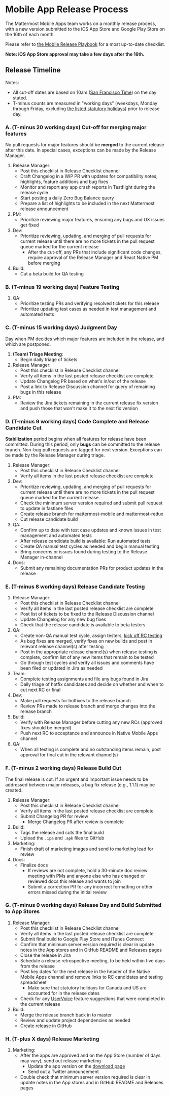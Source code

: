 # Mobile App Release Process

The Mattermost Mobile Apps team works on a monthly release process, with a new version submitted to the iOS App Store and Google Play Store on the 16th of each month.

Please refer to [the Mobile Release Playbook](https://community.mattermost.com/playbooks/playbooks/yxb6yyckgbrebe8eiuzmb6w8co/preview) for a most up-to-date checklist.

**Note: iOS App Store approval may take a few days after the 16th.**

## Release Timeline

Notes:

* All cut-off dates are based on 10am \([San Francisco Time](https://everytimezone.com/)\) on the day stated.
* T-minus counts are measured in "working days" \(weekdays, Monday through Friday, excluding [the listed statutory holidays](https://handbook.mattermost.com/operations/workplace/people/working-at-mattermost/paid-time-off#holidays)\) prior to release day.

### A. \(T-minus 20 working days\) Cut-off for merging major features

No pull requests for major features should be **merged** to the current release after this date. In special cases, exceptions can be made by the Release Manager.

1. Release Manager:
   * Post this checklist in Release Checklist channel
   * Draft Changelog in a WIP PR with updates for compatibility notes, highlights, feature additions and bug fixes
   * Monitor and report any app crash reports in Testflight during the release cycle
   * Start posting a daily Zero Bug Balance query
   * Prepare a list of highlights to be included in the next Mattermost release announcement
2. PM:
   * Prioritize reviewing major features, ensuring any bugs and UX issues get fixed
3. Dev:
   * Prioritize reviewing, updating, and merging of pull requests for current release until there are no more tickets in the pull request queue marked for the current release
     * After the cut-off, any PRs that include significant code changes, require approval of the Release Manager and React Native PM before merging
4. Build:
   * Cut a beta build for QA testing

### B. \(T-minus 19 working days\) Feature Testing

1. QA:
   * Prioritize testing PRs and verifying resolved tickets for this release
   * Prioritize updating test cases as needed in test management and automated tests

### C. \(T-minus 15 working days\) Judgment Day

Day when PM decides which major features are included in the release, and which are postponed.

1. **\(Team\) Triage Meeting**:
   * Begin daily triage of tickets
2. Release Manager:
   * Post this checklist in Release Checklist channel
   * Verify all items in the last posted release checklist are complete
   * Update Changelog PR based on what's in/out of the release
   * Post a link to Release Discussion channel for query of remaining bugs in this release
3. PM:
   * Review the Jira tickets remaining in the current release fix version and push those that won't make it to the next fix version

### D. \(T-minus 9 working days\) Code Complete and Release Candidate Cut

**Stabilization** period begins when all features for release have been committed. During this period, only **bugs** can be committed to the release branch. Non-bug pull requests are tagged for next version. Exceptions can be made by the Release Manager during triage.

1. Release Manager:
   * Post this checklist in Release Checklist channel
   * Verify all items in the last posted release checklist are complete
2. Dev:
   * Prioritize reviewing, updating, and merging of pull requests for current release until there are no more tickets in the pull request queue marked for the current release
   * Check the minimum server version required and submit pull request to update in fastlane files
   * Create release branch for mattermost-mobile and mattermost-redux
   * Cut release candidate build
3. QA:
   * Confirm up to date with test case updates and known issues in test management and automated tests
   * After release candidate build is available: Run automated tests
   * Create QA manual test cycles as needed and begin manual testing
   * Bring concerns or issues found during testing to the Release Manager in-channel
4. Docs:
   * Submit any remaining documentation PRs for product updates in the release

### E. \(T-minus 8 working days\) Release Candidate Testing

1. Release Manager:
   * Post this checklist in Release Checklist channel
   * Verify all items in the last posted release checklist are complete
   * Post list of tickets to be fixed to the Release Discussion channel
   * Update Changelog for any new bug fixes
   * Check that the release candidate is available to beta testers
2. QA:
   * Create non-QA manual test cycle, assign testers, [kick off RC testing](https://docs.google.com/document/d/1kGvss1Mc9xfocvmJTYJZ0iXN09UtLKvzrAFMkUpFEtM)
   * As bug fixes are merged, verify fixes on new builds and post in relevant release channel\(s\) after testing
   * Post in the appropriate release channel\(s\) when release testing is complete, confirm list of any new items that remain to be tested
   * Go through test cycles and verify all issues and comments have been filed or updated in Jira as needed
3. Team:
   * Complete testing assignments and file any bugs found in Jira 
   * Daily triage of hotfix candidates and decide on whether and when to cut next RC or final
4. Dev:
   * Make pull requests for hotfixes to the release branch
   * Review PRs made to release branch and merge changes into the release branch
5. Build:
   * Verify with Release Manager before cutting any new RCs \(approved fixes should be merged\)
   * Push next RC to acceptance and announce in Native Mobile Apps channel
6. QA:     
   * When all testing is complete and no outstanding items remain, post approval for final cut in the relevant channel\(s\)

### F. \(T-minus 2 working days\) Release Build Cut

The final release is cut. If an urgent and important issue needs to be addressed between major releases, a bug fix release \(e.g., 1.1.1\) may be created.

1. Release Manager:
   * Post this checklist in Release Checklist channel
   * Verify all items in the last posted release checklist are complete
   * Submit Changelog PR for review
     * Merge Changelog PR after review is complete
2. Build: 
   * Tags the release and cuts the final build
   * Upload the `.ipa` and `.apk` files to GitHub
3. Marketing:
   * Finish draft of marketing images and send to marketing lead for review
4. Docs:
   * Finalize docs
     * If reviews are not complete, hold a 30-minute doc review meeting with PMs and anyone else who has changed or reviewed docs this release and wants to join
     * Submit a correction PR for any incorrect formatting or other errors missed during the initial review

### G. \(T-minus 0 working days\) Release Day and Build Submitted to App Stores

1. Release Manager:
   * Post this checklist in Release Checklist channel
   * Verify all items in the last posted release checklist are complete
   * Submit final build to Google Play Store and iTunes Connect
   * Confirm that minimum server version required is clear in update notes in the App stores and in GitHub README and Releases pages
   * Close the release in Jira
   * Schedule a release retrospective meeting, to be held within five days from the release 
   * Post key dates for the next release in the header of the Native Mobile Apps channel and remove links to RC candidates and testing spreadsheet
     * Make sure that statutory holidays for Canada and US are accounted for in the release dates
   * Check for any [UserVoice](https://docs.google.com/spreadsheets/d/1nljd4cFh-9MXF4DxlUnC8b6bdqijkvi8KHquOmK8M6E/edit#gid=0) feature suggestions that were completed in the current release
2. Build:
   * Merge the release branch back in to master
   * Review and update project dependencies as needed
   * Create release in GitHub

### H. \(T-plus X days\) Release Marketing

1. Marketing:
   * After the apps are approved and on the App Store \(number of days may vary\), send out release marketing
     * Update the app version on the [download page](https://mattermost.com/download/)
     * Send out a Twitter announcement
   * Double check that minimum server version required is clear in update notes in the App stores and in GitHub README and Releases pages

